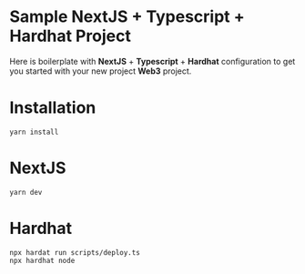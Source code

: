 # Sample NextJS + Typescript + Hardhat Project

Here is boilerplate with **NextJS** + **Typescript** + **Hardhat** configuration to get you started with your new project **Web3** project.

# Installation

```shell
yarn install
```

# NextJS

```
yarn dev
```

# Hardhat

```
npx hardat run scripts/deploy.ts
npx hardhat node
```
